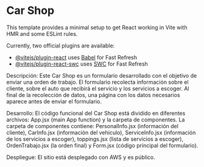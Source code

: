 # Car Shop 

This template provides a minimal setup to get React working in Vite with HMR and some ESLint rules.

Currently, two official plugins are available:

- [@vitejs/plugin-react](https://github.com/vitejs/vite-plugin-react/blob/main/packages/plugin-react/README.md) uses [Babel](https://babeljs.io/) for Fast Refresh
- [@vitejs/plugin-react-swc](https://github.com/vitejs/vite-plugin-react-swc) uses [SWC](https://swc.rs/) for Fast Refresh

Descripción: Este Car Shop es un formulario desarrollado con el objetivo de enviar una orden de trabajo. El formulario recolecta información sobre el cliente, sobre el auto que recibirá el servicio y los servicios a escoger. Al final de la recolección de datos, una página con los datos necesarios aparece antes de enviar el formulario.

Desarrollo: El código funcional del Car Shop está dividido en diferentes archivos: App.jsx (main App function) y la carpeta de componentes. La carpeta de componentes contiene: PersonalInfo.jsx (información del cliente), CarInfo.jsx (información del vehículo), ServiceInfo.jsx (información de los servicios a escoger), toppings.jsx (lista de servicios a escoger), OrdenTrabajo.jsx (la orden final) y Form.jsx (código principal del formulario).

Despliegue: El sitio está desplegado con AWS y es público.
